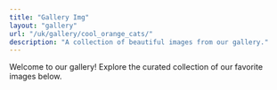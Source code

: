 ```yaml
---
title: "Gallery Img"
layout: "gallery"
url: "/uk/gallery/cool_orange_cats/"
description: "A collection of beautiful images from our gallery."
---
```

Welcome to our gallery! Explore the curated collection of our favorite images below.

